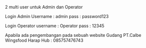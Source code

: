 2 multi user untuk Admin dan Operator

Login Admin 
Username : admin
pass : password123

Login Operator
username : Operator
pass : 12345

Apabila ada pengembangan pada sebuah website Gudang PT.Calbe Wingsfood Harap Hub : 085757476743
